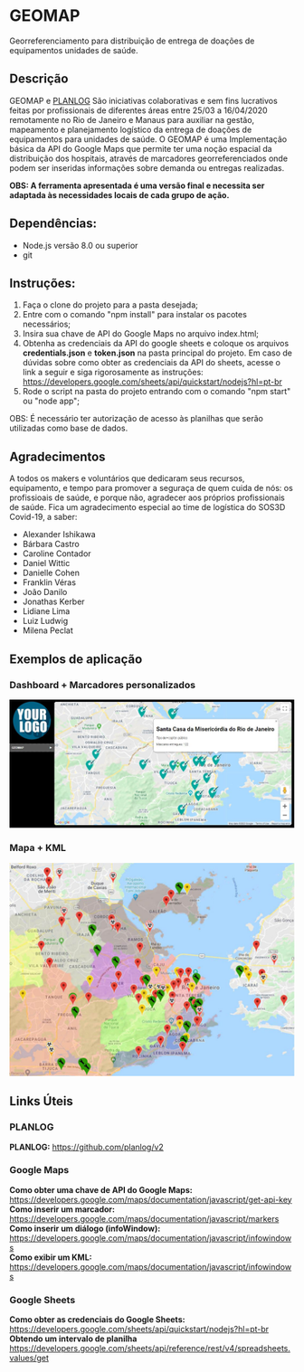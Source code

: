 # GEOMAP
Georreferenciamento para distribuição de entrega de doações de equipamentos unidades de saúde.

## Descrição
GEOMAP e [PLANLOG](https://github.com/planlog/v2) São iniciativas colaborativas e sem fins lucrativos feitas por profissionais de diferentes áreas entre 25/03 a 16/04/2020 remotamente no Rio de Janeiro e Manaus para auxiliar na gestão, mapeamento e planejamento logístico da entrega de doações de equipamentos para unidades de saúde.
O GEOMAP é uma Implementação básica da API do Google Maps que permite ter uma noção espacial da distribuição dos hospitais, através de marcadores georreferenciados onde podem ser inseridas informações sobre demanda ou entregas realizadas.  
  
**OBS: A ferramenta apresentada é uma versão final e necessita ser adaptada às necessidades locais de cada grupo de ação.**

## Dependências:
* Node.js versão 8.0 ou superior
* git

## Instruções:
1. Faça o clone do projeto para a pasta desejada;
2. Entre com o comando "npm install" para instalar os pacotes necessários;
3. Insira sua chave de API do Google Maps no arquivo index.html;
4. Obtenha as credenciais da API do google sheets e coloque os arquivos **credentials.json** e **token.json** na pasta principal do projeto. Em caso de dúvidas sobre como obter as credenciais da API do sheets, acesse o link a seguir e siga rigorosamente as instruções:
https://developers.google.com/sheets/api/quickstart/nodejs?hl=pt-br
5. Rode o script na pasta do projeto entrando com o comando "npm start" ou "node app";  
  
OBS: É necessário ter autorização de acesso às planilhas que serão utilizadas como base de dados.

## Agradecimentos

A todos os makers e voluntários que dedicaram seus recursos, equipamento, e tempo para promover a seguraça de quem cuida de nós: os profissioais de saúde, e porque não, agradecer aos próprios profissionais de saúde.
Fica um agradecimento especial ao time de logística do SOS3D Covid-19, a saber:
* Alexander Ishikawa
* Bárbara Castro
* Caroline Contador
* Daniel Wittic
* Danielle Cohen
* Franklin Véras
* João Danilo
* Jonathas Kerber
* Lidiane Lima
* Luiz Ludwig
* Milena Peclat

## Exemplos de aplicação
### Dashboard + Marcadores personalizados
![Exemplo de mapa](/readme/mapa_2.JPG)
### Mapa + KML
![Exemplo de mapa](/readme/mapa.jpg)

## Links Úteis
### PLANLOG
**PLANLOG:** https://github.com/planlog/v2  
### Google Maps
**Como obter uma chave de API do Google Maps:** https://developers.google.com/maps/documentation/javascript/get-api-key  
**Como inserir um marcador:** https://developers.google.com/maps/documentation/javascript/markers  
**Como inserir um diálogo (infoWindow):** https://developers.google.com/maps/documentation/javascript/infowindows  
**Como exibir um KML:** https://developers.google.com/maps/documentation/javascript/infowindows  
### Google Sheets
**Como obter as credenciais do Google Sheets:** https://developers.google.com/sheets/api/quickstart/nodejs?hl=pt-br  
**Obtendo um intervalo de planilha** https://developers.google.com/sheets/api/reference/rest/v4/spreadsheets.values/get  
